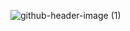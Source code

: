 ![github-header-image (1)](https://user-images.githubusercontent.com/25037383/201452090-10dd6cf9-2e9b-4f5d-9d7a-7e4ae6a9f3fb.png)

